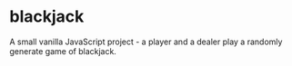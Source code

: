 # blackjack
A small vanilla JavaScript project - a player and a dealer play a randomly generate game of blackjack.
